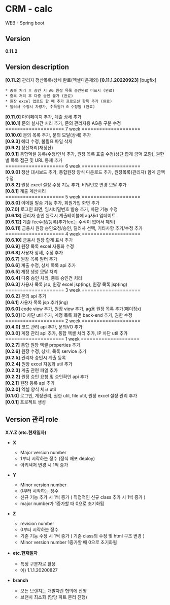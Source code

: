 # CRM - calc
WEB - Spring boot  

## Version
**0.11.2**

## Version description
**[0.11.2]** 관리자 정산목록/상세 완료(엑셀다운제외)
**[0.11.1.20220923]** [bugfix]
	
	* 중복 처리 후 승인 시 AG 원장 목록 승인완료 미표시 (완료)
	* 중복 처리 후 다중 승인 불가 (완료)
	* 원장 excel 업로드 할 때 추가 프로모션 항목 추가 (완료)
	* 딜러사 수정시 차량가, 취득원가 0 수정됨 (완료)
	
**[0.11.0]** 마이페이지 추가, 계출 상세 추가  
**[0.10.1]** 문의 실시간 처리 추가, 문의 관리자용 AG용 구분 수정  
==================== 7 week ====================  
**[0.10.0]** 문의 목록 추가, 문의 모달(상세) 추가  
**[0.9.3]** 헤더 수정, 불필요 파일 삭제  
**[0.9.2]** 정산처리(재정산)  
**[0.9.1]** 통합엑셀 등록/수정/인식 추가, 원장 목록 표출 수정(상단 합계 금액 포함), 권한 별 목록 접근 및 URL 통제 추가  
==================== 6 week ====================  
**[0.9.0]** 정산 대시보드 추가, 통합원장 양식 다운로드 추가, 원장목록(관리자) 함계 금액 수정  
**[0.8.2]** 원장 excel 설정 수정 기능 추가, 비밀번호 변경 모달 추가  
**[0.8.1]** 계출 계산처리  
==================== 5 week ====================  
**[0.8.0]** 이메일 발송 기능 추가, 회원가입 화면 추가  
**[0.7.0]** 로그인 화면, 임시비밀번호 발송 추가, 차단 기능 수정  
**[0.6.13]** 관리자 승인 완료시 계출테이블에 ag사id 업데이트  
**[0.6.12]** 계출 fee수정/등록(추가fee는 수식이 없어서 제외)  
**[0.6.11]** 금융사 원장 승인요청/승인, 딜러사 선택, 기타사항 추가/수정 추가  
==================== 4 week ====================  
**[0.6.10]** 금융사 원장 합계 표시 추가  
**[0.6.9]** 원장 목록 excel 자동화 수정  
**[0.6.8]** 사용자 상세, 수정 추가  
**[0.6.7]** 원장 목록 필터 추가  
**[0.6.6]** 계출 수정, 상세 목록 api 추가  
**[0.6.5]** 계정 생성 모달 처리  
**[0.6.4]** 다중 승인 처리, 중복 승인건 처리  
**[0.6.3]** 사용자 목록 jsp, 원장 excel jsp(ing), 원장 목록 jsp(ing)  
==================== 3 week ====================  
**[0.6.2]** 문의 api 추가  
**[0.6.1]** 사용자 목록 jsp 추가(ing)  
**[0.6.0]** code view 추가, 원장 view 추가, ag용 원장 목록 추가(페이징x)  
**[0.5.0]** ID 차단 util 추가, 계정 목록 화면 back-end 추가, 권한 수정  
==================== 2 week ====================  
**[0.4.0]** 코드 관리 api 추가, 문의VO 추가  
**[0.3.0]** 계정 관리 api 추가, 통합 엑셀 처리 추가, IP 차단 util 추가  
==================== 1 week ====================  
**[0.2.7]** 통합 원장 엑셀 properties 추가  
**[0.2.6]** 원장 수정, 상세, 목록 service 추가  
**[0.2.5]** 관리자 승인시 계출 등록  
**[0.2.4]** 원장 excel 자동화 util 추가  
**[0.2.3]** 계출 관련 파일 추가  
**[0.2.2]** 원장 승인 요청 및 승인확인 api 추가  
**[0.2.1]** 원장 등록 api 추가  
**[0.2.0]** 엑셀 양식 체크 util  
**[0.1.0]** 로그인, 계정관리, 권한 util, file util, 원장 excel 설정 관리 추가  
**[0.0.1]** 프로젝트 생성  

## Version 관리 role
**X.Y.Z (etc.현재일자)**
- **X**
  - Major version number
  - 1부터 시작하는 정수 (정식 배포 deploy)
  - 아키텍처 변경 시 1씩 증가
    
- **Y**
  - Minor version number
  - 0부터 시작하는 정수
  - 신규 기능 추가 시 1씩 증가 ( 직접적인 신규 class 추가 시 1씩 증가 )
  - major number가 1증가할 때 0으로 초기화됨
    
- **Z**
  - revision number
  - 0부터 시작하는 정수
  - 기존 기능 수정 시 1씩 증가 ( 기존 class의 수정 및 html 구조 변경 )
  - Minor version number 1증가할 때 0으로 초기화됨
    
- **etc.현재일자**
  - 특정 구분자로 활용
  - 예) 1.1.1.20200827
    
- **branch**
  - 모든 브랜치는 개발자간 협의에 진행
  - 브랜치 최소화 (담당 파트 분리 진행)
